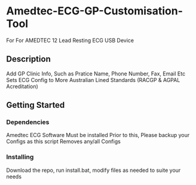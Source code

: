 # Amedtec-ECG-GP-Customisation-Tool

For For AMEDTEC 12 Lead Resting ECG USB Device

## Description

Add GP Clinic Info, Such as Pratice Name, Phone Number, Fax, Email Etc \
Sets ECG Config to More Australian Lined Standards (RACGP & AGPAL Acreditation)

## Getting Started

### Dependencies

Amedtec ECG Software Must be installed Prior to this, Please backup your Configs as this script Removes any/all Configs

### Installing

Download the repo, run install.bat, modify files as needed to suite your needs
